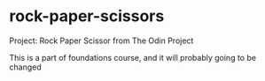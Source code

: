 # rock-paper-scissors
Project: Rock Paper Scissor from The Odin Project

This is a part of foundations course, and it will probably going to be changed

